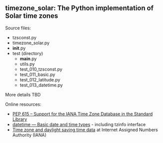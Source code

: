 timezone_solar: The Python implementation of Solar time zones
-------------------------------------------------------------

Source files:
* tzsconst.py
* timezone_solar.py
* __init__.py
* test (directory)
  * __main__.py
  * utils.py
  * test_010_tzsconst.py
  * test_011_basic.py
  * test_012_latitude.py
  * test_013_datetime.py

More details TBD

Online resources:
* [PEP 615 – Support for the IANA Time Zone Database in the Standard Library](https://peps.python.org/pep-0615/)
* [datetime — Basic date and time types](https://docs.python.org/3/library/datetime.html) - including tzinfo interface
* [Time zone and daylight saving time data](https://data.iana.org/time-zones/tz-link.html) at Internet Assigned Numbers Authority (IANA)
